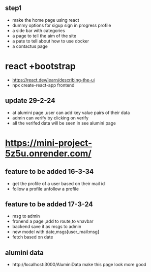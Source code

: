 ## step1
- make the home page using react 
- dummy options for sigup sign in progress profile 
- a side bar with categories
- a page to tell the aim of the site
- a pate to tell about how to use docker
- a contactus page 
# react +bootstrap
- https://react.dev/learn/describing-the-ui
- npx create-react-app frontend
## update 29-2-24
- at alumini page ,user can add key value pairs of their data
- admin can verify by clicking on verify
- all the verifed data will be seen in see alumini page
# https://mini-project-5z5u.onrender.com/

## feature to be added 16-3-34
- get the profile of a user based on their mail id
- follow a profile unfollow a profile
## feature to be added 17-3-24
- msg to admin
- fronend a page ,add to route,to vnavbar
- backend save it as msgs to admin
- new model with date,msgs[user_mail:msg]
- fetch based on date
## alumini data
- http://localhost:3000/AluminiData make this page look more good